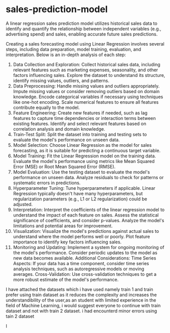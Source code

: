 # sales-prediction-model
A linear regression sales prediction model utilizes historical sales data to identify and quantify the relationship between independent variables (e.g., advertising spend) and sales, enabling accurate future sales predictions.

Creating a sales forecasting model using Linear Regression involves several steps, including data preparation, model training, evaluation, and interpretation. Below is an in-depth analysis of each step:

1. Data Collection and Exploration:
Collect historical sales data, including relevant features such as marketing expenses, seasonality, and other factors influencing sales.
Explore the dataset to understand its structure, identify missing values, outliers, and patterns.
2. Data Preprocessing:
Handle missing values and outliers appropriately. Impute missing values or consider removing outliers based on domain knowledge.
Encode categorical variables if necessary using techniques like one-hot encoding.
Scale numerical features to ensure all features contribute equally to the model.
3. Feature Engineering:
Create new features if needed, such as lag features to capture time dependencies or interaction terms between existing features.
Identify and select relevant features based on correlation analysis and domain knowledge.
4. Train-Test Split:
Split the dataset into training and testing sets to evaluate the model's performance on unseen data.
5. Model Selection:
Choose Linear Regression as the model for sales forecasting, as it is suitable for predicting a continuous target variable.
6. Model Training:
Fit the Linear Regression model on the training data.
Evaluate the model's performance using metrics like Mean Squared Error (MSE) or Root Mean Squared Error (RMSE).
7. Model Evaluation:
Use the testing dataset to evaluate the model's performance on unseen data.
Analyze residuals to check for patterns or systematic errors in predictions.
8. Hyperparameter Tuning:
Tune hyperparameters if applicable. Linear Regression typically doesn't have many hyperparameters, but regularization parameters (e.g., L1 or L2 regularization) could be adjusted.
9. Interpretation:
Interpret the coefficients of the linear regression model to understand the impact of each feature on sales.
Assess the statistical significance of coefficients, and consider p-values.
Analyze the model's limitations and potential areas for improvement.
10. Visualization:
Visualize the model's predictions against actual sales to understand where the model performs well or poorly.
Plot feature importance to identify key factors influencing sales.
11. Monitoring and Updating:
Implement a system for ongoing monitoring of the model's performance.
Consider periodic updates to the model as new data becomes available.
Additional Considerations:
Time Series Aspects: If your data has a time component, consider time series analysis techniques, such as autoregressive models or moving averages.
Cross-Validation: Use cross-validation techniques to get a more robust estimate of the model's performance.

I have attached the datasets which i have used namely train 1 and train prefer using train dataset as it reduces the complexity and increases the understandibility
of the user,as an student with limited experience in the field of Machine Learning, i would suggest everyone to continue with train dataset and not with train 2 dataset. i had encounterd minor errors using tain 2 dataset

I 
